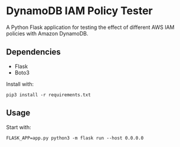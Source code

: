 # DynamoDB IAM Policy Tester

A Python Flask application for testing the effect of different AWS IAM policies with Amazon DynamoDB. 

## Dependencies

- Flask
- Boto3

Install with:

```
pip3 install -r requirements.txt
```

## Usage

Start with:

```
FLASK_APP=app.py python3 -m flask run --host 0.0.0.0
```
